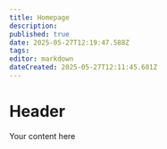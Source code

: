 ```yaml
---
title: Homepage
description: 
published: true
date: 2025-05-27T12:19:47.588Z
tags: 
editor: markdown
dateCreated: 2025-05-27T12:11:45.601Z
---
```


# Header
Your content here